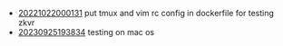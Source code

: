 - [20221022000131](/zet/20221022000131/README.md) put tmux and vim rc config in dockerfile for testing zkvr
- [20230925193834](/zet/20230925193834/README.md) testing on mac os
